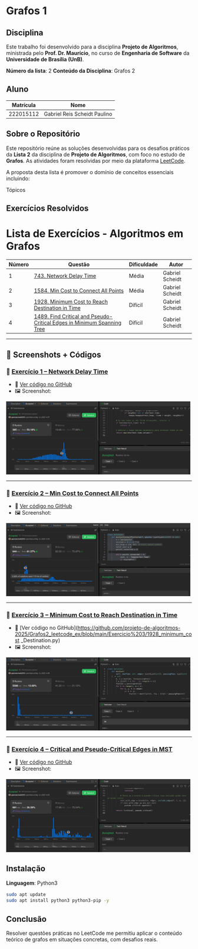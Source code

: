 # Grafos 1

## Disciplina

Este trabalho foi desenvolvido para a disciplina **Projeto de Algoritmos**, ministrada pelo **Prof. Dr. Maurício**, no curso de **Engenharia de Software** da **Universidade de Brasília (UnB)**.

**Número da lista**: 2
**Conteúdo da Disciplina**: Grafos 2

## Aluno

| Matrícula   | Nome                          |
|-------------|-------------------------------|
| 222015112  | Gabriel Reis Scheidt Paulino    |


## Sobre o Repositório

Este repositório reúne as soluções desenvolvidas para os desafios práticos da **Lista 2** da disciplina de **Projeto de Algoritmos**, com foco no estudo de **Grafos**. As atividades foram resolvidas por meio da plataforma [LeetCode](https://leetcode.com/).

A proposta desta lista é promover o domínio de conceitos essenciais incluindo:

Tópicos

## Exercícios Resolvidos

# Lista de Exercícios - Algoritmos em Grafos

| Número | Questão                                                                                                                                                                                                                             | Dificuldade | Autor            |
|--------|-------------------------------------------------------------------------------------------------------------------------------------------------------------------------------------------------------------------------------------|-------------|------------------|
| 1      | [743. Network Delay Time](https://leetcode.com/problems/network-delay-time/description/)                                                                                                     | Média       | Gabriel Scheidt  |
| 2      | [1584. Min Cost to Connect All Points](https://leetcode.com/problems/min-cost-to-connect-all-points/)                                                                                       | Média       | Gabriel Scheidt  |
| 3      | [1928. Minimum Cost to Reach Destination in Time](https://leetcode.com/problems/minimum-cost-to-reach-destination-in-time/description/)                                                     | Difícil     | Gabriel Scheidt  |
| 4      | [1489. Find Critical and Pseudo-Critical Edges in Minimum Spanning Tree](https://leetcode.com/problems/find-critical-and-pseudo-critical-edges-in-minimum-spanning-tree/description/)     | Difícil     | Gabriel Scheidt  |

---

## 📸 Screenshots + Códigos

### 📍 [Exercício 1 – Network Delay Time](https://leetcode.com/problems/network-delay-time/)
- 📄 [Ver código no GitHub](https://github.com/projeto-de-algoritmos-2025/Grafos2_leetcode_ex/blob/main/Exercicio%201/network_delay.py)  
- 🖼️ Screenshot:  
<img src="https://github.com/projeto-de-algoritmos-2025/Grafos2_leetcode_ex/blob/main/Exercicio%201/743.png" width="500"/>

---

### 📍 [Exercício 2 – Min Cost to Connect All Points](https://leetcode.com/problems/min-cost-to-connect-all-points/)
- 📄 [Ver código no GitHub](https://github.com/projeto-de-algoritmos-2025/Grafos2_leetcode_ex/blob/main/Exercicio%202/1584_min_cost_to_onnect.py)  
- 🖼️ Screenshot:  
<img src="https://github.com/projeto-de-algoritmos-2025/Grafos2_leetcode_ex/blob/main/Exercicio%202/1584.png" width="500"/>

---

### 📍 [Exercício 3 – Minimum Cost to Reach Destination in Time](https://leetcode.com/problems/minimum-cost-to-reach-destination-in-time/)
- 📄 [Ver código no GitHub](https://github.com/projeto-de-algoritmos-2025/Grafos2_leetcode_ex/blob/main/Exercicio%203/1928_minimum_cost _Destination.py)  
- 🖼️ Screenshot:  
<img src="https://github.com/projeto-de-algoritmos-2025/Grafos2_leetcode_ex/blob/main/Exercicio%203/1928.png" width="500"/>

---

### 📍 [Exercício 4 – Critical and Pseudo-Critical Edges in MST](https://leetcode.com/problems/find-critical-and-pseudo-critical-edges-in-minimum-spanning-tree/)
- 📄 [Ver código no GitHub](https://github.com/projeto-de-algoritmos-2025/Grafos2_leetcode_ex/blob/main/Exercicio%204/1489_critical_edges.py)  
- 🖼️ Screenshot:  
<img src="https://github.com/projeto-de-algoritmos-2025/Grafos2_leetcode_ex/blob/main/Exercicio%204/1489.png" width="500"/>




## Instalação 
**Linguagem**: Python3<br>

```bash
sudo apt update
sudo apt install python3 python3-pip -y
```

## Conclusão

Resolver questões práticas no LeetCode me permitiu aplicar o conteúdo teórico de grafos em situações concretas, com desafios reais.
